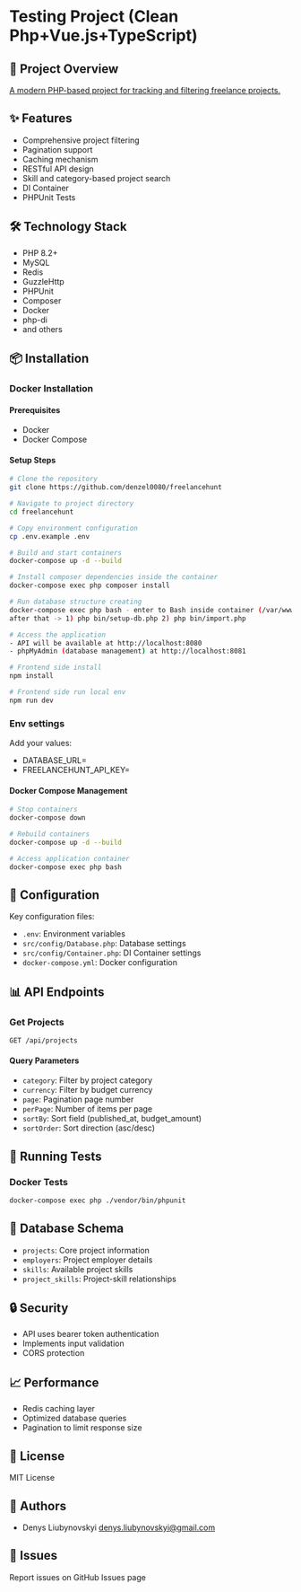 # Testing Project (Clean Php+Vue.js+TypeScript)

## 🚀 Project Overview
[A modern PHP-based project for tracking and filtering freelance projects.](https://github.com/freelancehunt/code-test)

## ✨ Features
- Comprehensive project filtering
- Pagination support
- Caching mechanism
- RESTful API design
- Skill and category-based project search
- DI Container
- PHPUnit Tests

## 🛠️ Technology Stack
- PHP 8.2+
- MySQL
- Redis
- GuzzleHttp
- PHPUnit
- Composer
- Docker
- php-di
- and others

## 📦 Installation

### Docker Installation

#### Prerequisites
- Docker
- Docker Compose

#### Setup Steps
```bash
# Clone the repository
git clone https://github.com/denzel0080/freelancehunt

# Navigate to project directory
cd freelancehunt

# Copy environment configuration
cp .env.example .env

# Build and start containers
docker-compose up -d --build

# Install composer dependencies inside the container
docker-compose exec php composer install

# Run database structure creating
docker-compose exec php bash - enter to Bash inside container (/var/www/html#)
after that -> 1) php bin/setup-db.php 2) php bin/import.php

# Access the application
- API will be available at http://localhost:8080
- phpMyAdmin (database management) at http://localhost:8081

# Frontend side install
npm install

# Frontend side run local env
npm run dev
```
### Env settings
Add your values:
- DATABASE_URL=
- FREELANCEHUNT_API_KEY=

#### Docker Compose Management
```bash
# Stop containers
docker-compose down

# Rebuild containers
docker-compose up -d --build

# Access application container
docker-compose exec php bash
```

## 🔧 Configuration
Key configuration files:
- `.env`: Environment variables
- `src/config/Database.php`: Database settings
- `src/config/Container.php`: DI Container settings
- `docker-compose.yml`: Docker configuration

## 📊 API Endpoints

### Get Projects
`GET /api/projects`

#### Query Parameters
- `category`: Filter by project category
- `currency`: Filter by budget currency
- `page`: Pagination page number
- `perPage`: Number of items per page
- `sortBy`: Sort field (published_at, budget_amount)
- `sortOrder`: Sort direction (asc/desc)

## 🧪 Running Tests


### Docker Tests
```bash
docker-compose exec php ./vendor/bin/phpunit
```

## 📝 Database Schema
- `projects`: Core project information
- `employers`: Project employer details
- `skills`: Available project skills
- `project_skills`: Project-skill relationships

## 🔒 Security
- API uses bearer token authentication
- Implements input validation
- CORS protection

## 📈 Performance
- Redis caching layer
- Optimized database queries
- Pagination to limit response size

## 📜 License
MIT License

## 👥 Authors
- Denys Liubynovskyi <denys.liubynovskyi@gmail.com>

## 🐛 Issues
Report issues on GitHub Issues page